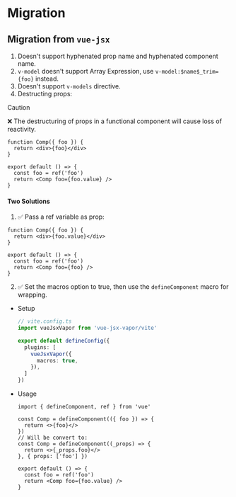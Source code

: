 # Migration

## Migration from `vue-jsx`

1. Doesn't support hyphenated prop name and hyphenated component name.
2. `v-model` doesn't support Array Expression, use `v-model:$name$_trim={foo}` instead.
3. Doesn't support `v-models` directive.
4. Destructing props:

> [!CAUTION]
> ❌ The destructuring of props in a functional component will cause loss of reactivity.

```tsx
function Comp({ foo }) {
  return <div>{foo}</div>
}

export default () => {
  const foo = ref('foo')
  return <Comp foo={foo.value} />
}
```

#### Two Solutions

1. ✅ Pass a ref variable as prop:

```tsx
function Comp({ foo }) {
  return <div>{foo.value}</div>
}

export default () => {
  const foo = ref('foo')
  return <Comp foo={foo} />
}
```

2. ✅ Set the macros option to true, then use the `defineComponent` macro for wrapping.

  - Setup

    ```ts {7}
    // vite.config.ts
    import vueJsxVapor from 'vue-jsx-vapor/vite'

    export default defineConfig({
      plugins: [
        vueJsxVapor({
          macros: true,
        }),
      ]
    })

    ```

  - Usage

    ```tsx
    import { defineComponent, ref } from 'vue'

    const Comp = defineComponent(({ foo }) => {
      return <>{foo}</>
    })
    // Will be convert to:
    const Comp = defineComponent((_props) => {
      return <>{_props.foo}</>
    }, { props: ['foo'] })

    export default () => {
      const foo = ref('foo')
      return <Comp foo={foo.value} />
    }
    ```